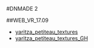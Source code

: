 #DNMADE 2

##WEB_VR_17.09
* [yaritza_petiteau_textures](../WEB_VR/demo_VR.html)
* [yaritza_petiteau_textures_GH](https://ytzhtml.github.io/WEB_VR_v1/demo_VR.html)
